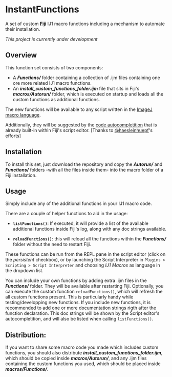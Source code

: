 # InstantFunctions
A set of custom [**Fiji**](fiji.sc) IJ1 macro functions including a mechanism to automate their installation.

*This project is currently under development*

## Overview
This function set consists of two components:
* A  _**Functions/**_  folder containing a collection of .ijm files containing one ore more related IJ1 macro functions.
* An _**install_custom_functions_folder.ijm**_ file that sits in Fiji's  _**macros/Autorun/**_ folder, which is executed on startup and loads all the custom functions as additional functions.

The new functions will be available to any script written in the [ImageJ macro language](https://imagej.nih.gov/ij/developer/macro/macros.html). 

Additionally, they will be suggested by the [code autocompletition](https://forum.image.sc/t/auto-code-completion-for-ij-macro/11642) that is already built-in within Fiji's script editor. [Thanks to [@haesleinhuepf](https://github.com/haesleinhuepf)'s efforts] 


## Installation

To install this set, just download the repository and copy the _**Autorun/**_ and _**Functions/**_ folders -with all the files inside them- into the macro folder of a Fiji installation.

## Usage

Simply include any of the additional functions in your IJ1 macro code.

There are a couple of helper functions to aid in the usage:

* __`listFunctions()`__: If executed, it will provide a list of the available additional functions inside Fiji's log, along with any doc strings available.

* __`reloadFunctions()`__: this will reload all the functions within the _**Functions/**_ folder without the need to restart Fiji.

These functions can be run from the REPL pane in the script editor (click on the _persistent_ checkbox), or by launching the Script Interpreter in `Plugins > Scripting > Script Interpreter` and choosing *IJ1 Macros* as language in the dropdown list.

You can include your own functions by adding extra .ijm files in the _**Functions/**_ folder. They will be available after restarting Fiji. Optionally, you can execute the custom function `reloadFunctions()`, which will refresh the all custom functions present. This is particularly handy while testing/developping new functions.
If you include new functions, it is recommended to add one or more documentation strings rigth after the function declaration. This doc strings will be shown by the Script editor's autocompletition, and will also be listed when calling `listFunctions()`.

## Distribution:

If you want to share some macro code you made which includes custom functions, you should also distribute _**install_custom_functions_folder.ijm**_, which should be copied inside _**macros/Autorun/**_, and any .ijm files containing the custom functions you used, which should be placed inside _**macros/Functions/**_.
